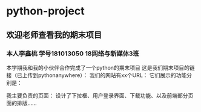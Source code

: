 # python-project
## 欢迎老师查看我的期末项目
### 本人李鑫桃 学号181013050 18网络与新媒体3班
本学期我和我的小伙伴合作完成了一个python的期末项目
这是我们期末项目的链接（已上传到pythonanywhere）：
我们的网站有xx个URL：
它们展示的功能分别是：

我主要负责的页面：
设计了下拉框、用户登录界面、下载功能、以及前端部分页面的排版……
